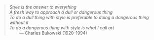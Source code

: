> *Style is the answer to everything*  
> *A fresh way to approach a dull or dangerous thing*  
> *To do a dull thing with style is preferable to doing a dangerous thing without it*  
> *To do a dangerous thing with style is what I call art*  
> &nbsp;&nbsp;&nbsp;&nbsp;&nbsp;&nbsp;&nbsp;&nbsp;— Charles Bukowski (1920-1994)
